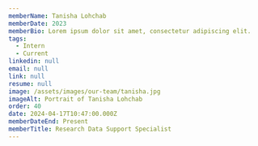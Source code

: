```yaml
---
memberName: Tanisha Lohchab
memberDate: 2023
memberBio: Lorem ipsum dolor sit amet, consectetur adipiscing elit.
tags:
  - Intern
  - Current
linkedin: null
email: null
link: null
resume: null
image: /assets/images/our-team/tanisha.jpg
imageAlt: Portrait of Tanisha Lohchab
order: 40
date: 2024-04-17T10:47:00.000Z
memberDateEnd: Present
memberTitle: Research Data Support Specialist
---
```

